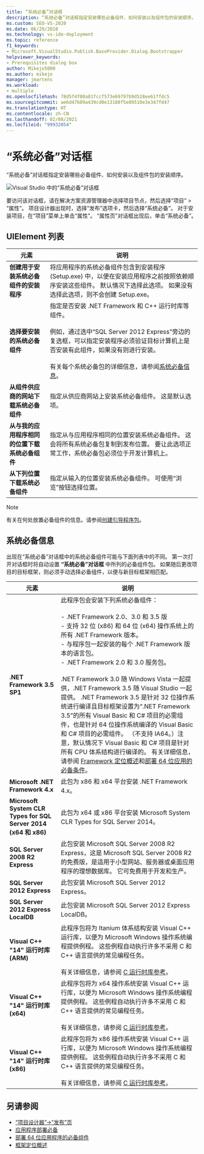 ```yaml
---
title: “系统必备”对话框
description: “系统必备”对话框指定安装哪些必备组件、如何安装以及组件包的安装顺序。
ms.custom: SEO-VS-2020
ms.date: 06/29/2018
ms.technology: vs-ide-deployment
ms.topic: reference
f1_keywords:
- Microsoft.VisualStudio.Publish.BaseProvider.Dialog.Bootstrapper
helpviewer_keywords:
- Prerequisites dialog box
author: Mikejo5000
ms.author: mikejo
manager: jmartens
ms.workload:
- multiple
ms.openlocfilehash: 78d5f4f00a81fccf573e69797b9d528ee61ffdc5
ms.sourcegitcommit: ae6d47b09a439cd0e13180f5e89510e3e347fd47
ms.translationtype: HT
ms.contentlocale: zh-CN
ms.lasthandoff: 02/08/2021
ms.locfileid: "99932054"
---
```

# <a name="prerequisites-dialog-box"></a>“系统必备”对话框

“系统必备”对话框指定安装哪些必备组件、如何安装以及组件包的安装顺序。

![Visual Studio 中的“系统必备”对话框](media/prerequisites-dialog-box.png)

要访问该对话框，请在解决方案资源管理器中选择项目节点，然后选择“项目” > “属性”。 项目设计器出现时，选择“发布”选项卡，然后选择“系统必备”。 对于安装项目，在“项目”菜单上单击“属性”。 “属性页”对话框出现后，单击“系统必备”。

## <a name="uielement-list"></a>UIElement 列表

|元素|说明|
|-------------|-----------------|
|**创建用于安装系统必备组件的安装程序**|将应用程序的系统必备组件包含到安装程序 (Setup.exe) 中，以便在安装应用程序之前按照依赖顺序安装这些组件。 默认情况下选择此选项。 如果没有选择此选项，则不会创建 Setup.exe。|
|**选择要安装的系统必备组件**|指定是否安装 .NET Framework 和 C++ 运行时库等组件。<br /><br />例如，通过选中“SQL Server 2012 Express”旁边的复选框，可以指定安装程序必须验证目标计算机上是否安装有此组件，如果没有则进行安装。<br /><br />有关每个系统必备包的详细信息，请参阅[系统必备信息](#prerequisites-information)。|
|**从组件供应商的网站下载系统必备组件**|指定从供应商网站上安装系统必备组件。 这是默认选项。|
|**从与我的应用程序相同的位置下载系统必备组件**|指定从与应用程序相同的位置安装系统必备组件。 这会将所有系统必备包复制到发布位置。 要让此选项正常工作，系统必备包必须位于开发计算机上。|
|**从下列位置下载系统必备组件**|指定从输入的位置安装系统必备组件。 可使用“浏览”按钮选择位置。|

> [!NOTE]
> 有关在何处放置必备组件的信息。请参阅[创建引导程序包](../../deployment/creating-bootstrapper-packages.md#create-custom-bootstrapper-packages)。

## <a name="prerequisites-information"></a>系统必备信息

出现在“系统必备”对话框中的系统必备组件可能与下面列表中的不同。 第一次打开对话框时将自动设置 **“系统必备”对话框** 中所列的必备组件包。 如果随后更改项目的目标框架，则必须手动选择必备组件，以便与新目标框架相匹配。

|元素|说明|
|-------------|-----------------|
|**.NET Framework 3.5 SP1**|此程序包会安装下列系统必备组件：<br /><br /> - .NET Framework 2.0、3.0 和 3.5 版<br />- 支持 32 位 (x86) 和 64 位 (x64) 操作系统上的所有 .NET Framework 版本。<br />- 与程序包一起安装的每个 .NET Framework 版本的语言包。<br />- .NET Framework 2.0 和 3.0 服务包。<br /><br /> .NET Framework 3.0 随 Windows Vista 一起提供，.NET Framework 3.5 随 Visual Studio 一起提供。 .NET Framework 3.5 是针对 32 位操作系统进行编译且目标框架设置为“.NET Framework 3.5”的所有 Visual Basic 和 C# 项目的必需组件，也是针对 64 位操作系统编译的 Visual Basic 和 C# 项目的必需组件。 （不支持 IA64。）注意，默认情况下 Visual Basic 和 C# 项目是针对所有 CPU 体系结构进行编译的。 有关详细信息，请参阅 [Framework 定位概述](../../ide/visual-studio-multi-targeting-overview.md)和[部署 64 位应用的必备条件](../../deployment/deploying-prerequisites-for-64-bit-applications.md)。|
|**Microsoft .NET Framework 4.x**|此包为 x86 和 x64 平台安装 .NET Framework 4.x。|
|**Microsoft System CLR Types for SQL Server 2014 (x64 和 x86)**|此包为 x64 或 x86 平台安装 Microsoft System CLR Types for SQL Server 2014。|
|**SQL Server 2008 R2 Express**|此包安装 Microsoft SQL Server 2008 R2 Express，这是 Microsoft SQL Server 2008 R2 的免费版，是适用于小型网站、服务器或桌面应用程序的理想数据库。 它可免费用于开发和生产。|
|**SQL Server 2012 Express**|此包安装 Microsoft SQL Server 2012 Express。|
|**SQL Server 2012 Express LocalDB**|此包安装 Microsoft SQL Server 2012 Express LocalDB。|
|**Visual C++ "14" 运行时库 (ARM)**|此程序包将为 Itanium 体系结构安装 Visual C++ 运行库，以便为 Microsoft Windows 操作系统编程提供例程。 这些例程自动执行许多不采用 C 和 C++ 语言提供的常见编程任务。<br /><br /> 有关详细信息，请参阅 [C 运行时库参考](/cpp/c-runtime-library/c-run-time-library-reference)。|
|**Visual C++ "14" 运行时库 (x64)**|此程序包将为 x64 操作系统安装 Visual C++ 运行库，以便为 Microsoft Windows 操作系统编程提供例程。 这些例程自动执行许多不采用 C 和 C++ 语言提供的常见编程任务。<br /><br /> 有关详细信息，请参阅 [C 运行时库参考](/cpp/c-runtime-library/c-run-time-library-reference)。|
|**Visual C++ "14" 运行时库 (x86)**|此程序包将为 x86 操作系统安装 Visual C++ 运行库，以便为 Microsoft Windows 操作系统编程提供例程。 这些例程自动执行许多不采用 C 和 C++ 语言提供的常见编程任务。<br /><br /> 有关详细信息，请参阅 [C 运行时库参考](/cpp/c-runtime-library/c-run-time-library-reference)。|

## <a name="see-also"></a>另请参阅

- [“项目设计器”-&gt;“发布”页](../../ide/reference/publish-page-project-designer.md)
- [应用程序部署必备](../../deployment/application-deployment-prerequisites.md)
- [部署 64 位应用程序的必备组件](../../deployment/deploying-prerequisites-for-64-bit-applications.md)
- [框架定位概述](../../ide/visual-studio-multi-targeting-overview.md)
